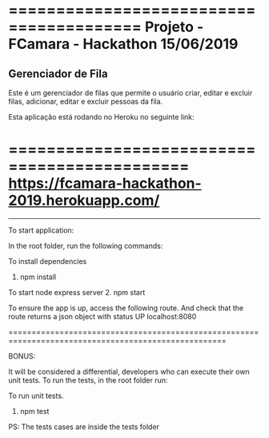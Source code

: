 ========================================
Projeto - FCamara - Hackathon 15/06/2019
========================================
Gerenciador de Fila
-------------------

Este é um gerenciador de filas que permite o usuário criar, editar e excluir filas, adicionar, editar e excluir pessoas da fila.

Esta aplicação está rodando no Heroku no seguinte link:

=============================================
https://fcamara-hackathon-2019.herokuapp.com/
=============================================

*****************************************************************************************************

To start application:

In the root folder, run the following commands:


To install dependencies
1. npm install

To start node express server
2. npm start

To ensure the app is up, access the following route. And check that the route returns a json object with status UP
localhost:8080

=====================================================================================================

BONUS:                                         
                                            
It will be considered a differential, developers who can execute their own unit tests. To run the tests, in the root folder run:

To run unit tests.
1. npm test

PS: The tests cases are inside the tests folder